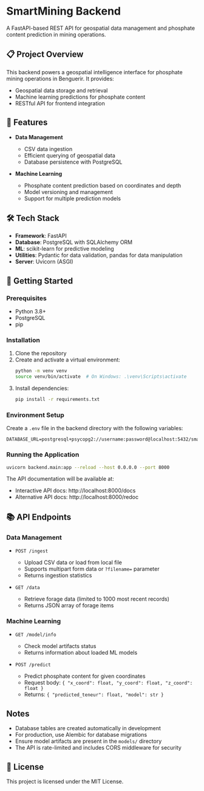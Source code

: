# SmartMining Backend

A FastAPI-based REST API for geospatial data management and phosphate content prediction in mining operations.

## 📋 Project Overview

This backend powers a geospatial intelligence interface for phosphate mining operations in Benguerir. It provides:
- Geospatial data storage and retrieval
- Machine learning predictions for phosphate content
- RESTful API for frontend integration

## 🚀 Features

- **Data Management**
  - CSV data ingestion
  - Efficient querying of geospatial data
  - Database persistence with PostgreSQL

- **Machine Learning**
  - Phosphate content prediction based on coordinates and depth
  - Model versioning and management
  - Support for multiple prediction models

## 🛠️ Tech Stack

- **Framework**: FastAPI
- **Database**: PostgreSQL with SQLAlchemy ORM
- **ML**: scikit-learn for predictive modeling
- **Utilities**: Pydantic for data validation, pandas for data manipulation
- **Server**: Uvicorn (ASGI)

## 🚀 Getting Started

### Prerequisites

- Python 3.8+
- PostgreSQL
- pip

### Installation

1. Clone the repository
2. Create and activate a virtual environment:
   ```bash
   python -m venv venv
   source venv/bin/activate  # On Windows: .\venv\Scripts\activate
   ```
3. Install dependencies:
   ```bash
   pip install -r requirements.txt
   ```

### Environment Setup

Create a `.env` file in the backend directory with the following variables:

```env
DATABASE_URL=postgresql+psycopg2://username:password@localhost:5432/smartmining
```

### Running the Application

```bash
uvicorn backend.main:app --reload --host 0.0.0.0 --port 8000
```

The API documentation will be available at:
- Interactive API docs: http://localhost:8000/docs
- Alternative API docs: http://localhost:8000/redoc

## 📚 API Endpoints

### Data Management

- `POST /ingest`
  - Upload CSV data or load from local file
  - Supports multipart form data or `?filename=` parameter
  - Returns ingestion statistics

- `GET /data`
  - Retrieve forage data (limited to 1000 most recent records)
  - Returns JSON array of forage items

### Machine Learning

- `GET /model/info`
  - Check model artifacts status
  - Returns information about loaded ML models

- `POST /predict`
  - Predict phosphate content for given coordinates
  - Request body: `{ "x_coord": float, "y_coord": float, "z_coord": float }`
  - Returns: `{ "predicted_teneur": float, "model": str }`


## Notes

- Database tables are created automatically in development
- For production, use Alembic for database migrations
- Ensure model artifacts are present in the `models/` directory
- The API is rate-limited and includes CORS middleware for security


## 📄 License

This project is licensed under the MIT License.

